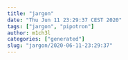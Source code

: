 ```yaml
---
title: "jargon"
date: "Thu Jun 11 23:29:37 CEST 2020"
tags: ["jargon", "pipotron"]
author: m1ch3l
categories: ["generated"]
slug: "jargon/2020-06-11-23:29:37"
---
```



